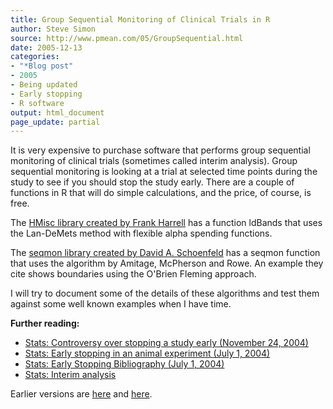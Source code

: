 ```yaml
---
title: Group Sequential Monitoring of Clinical Trials in R
author: Steve Simon
source: http://www.pmean.com/05/GroupSequential.html
date: 2005-12-13
categories:
- "*Blog post"
- 2005
- Being updated
- Early stopping
- R software
output: html_document
page_update: partial
---
```

It is very expensive to purchase software that performs group sequential
monitoring of clinical trials (sometimes called interim analysis). Group
sequential monitoring is looking at a trial at selected time points
during the study to see if you should stop the study early. There are a
couple of functions in R that will do simple calculations, and the
price, of course, is free.

The [HMisc library created by Frank
Harrell](http://cran.r-project.org/src/contrib/Descriptions/Hmisc.html)
has a function ldBands that uses the Lan-DeMets method with flexible
alpha spending functions.

The [seqmon library created by David A.
Schoenfeld](http://cran.r-project.org/src/contrib/Descriptions/seqmon.html)
has a seqmon function that uses the algorithm by Amitage, McPherson and
Rowe. An example they cite shows boundaries using the O'Brien Fleming
approach.

I will try to document some of the details of these algorithms and test
them against some well known examples when I have time.

**Further reading:**

- [Stats: Controversy over stopping a study early (November
24, 2004)](http://www.pmean.com/weblog2004/EarlyStoppingControversy.html)
- [Stats: Early stopping in an animal experiment (July
1, 2004)](http://www.pmean.com/weblog2004/EarlyStoppingAnimal.html)
- [Stats: Early Stopping Bibliography (July
1, 2004)](../library/EarlyStopping1.asp)
- [Stats: Interim analysis](../plan/interim.asp)

Earlier versions are [here][sim1] and [here][sim2].


[sim1]: http://www.pmean.com/05/GroupSequential.html
[sim2]: http://new.pmean.com/group-sequential-monitoring-r/
